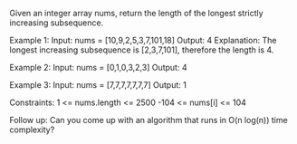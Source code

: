 
Given an integer array nums, return the length of the longest strictly increasing 
subsequence.


Example 1:
Input: nums = [10,9,2,5,3,7,101,18]
Output: 4
Explanation: The longest increasing subsequence is [2,3,7,101], therefore the length is 4.

Example 2:
Input: nums = [0,1,0,3,2,3]
Output: 4

Example 3:
Input: nums = [7,7,7,7,7,7,7]
Output: 1
 
Constraints:
1 <= nums.length <= 2500
-104 <= nums[i] <= 104
 

Follow up: Can you come up with an algorithm that runs in O(n log(n)) time complexity?